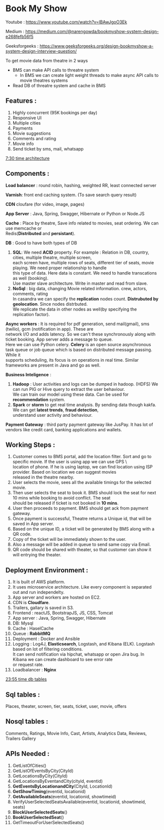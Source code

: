 # **Book My Show**

Youtube : https://www.youtube.com/watch?v=lBAwJgoO3Ek

Medium : https://medium.com/@narengowda/bookmyshow-system-design-e268fefb56f5

Geeksforgeeks : https://www.geeksforgeeks.org/design-bookmyshow-a-system-design-interview-question/

To get movie data from theatre in 2 ways
- BMS can make API calls to threatre system
    - In BMS we can create light weight threads to make async API calls to movie theatres systems
- Read DB of threatre system and cache in BMS


## Features : 
1. Highly concurrent (95K bookings per day)
2. Responsive UI
3. Multiple cities
4. Payments
5. Movie suggestions
6. Comments and rating
7. Movie info
8. Send ticket by sms, mail, whatsapp

<u>7:30 time architecture</u>

## Components : 
**Load balancer** : round robin, hashing, weighted RR, least connected server

**Varnish**: front end caching system. (To save search query result)

**CDN** cloufare (for video, image, pages)

**App Server** : Java, Spring, Swagger, Hibernate or Python or Node.JS

**Cache** : Place by theatre, Save info related to movies, seat ordering. We can use memcache or \
Redis(**Distributed** and **persistant**).

**DB** : Good to have both types of DB
1. **SQL**: We need **ACID** property. For example : Relation in DB, country, cities, multiple theatre, multiple screen, \
   each screen have, multiple rows of seats, different tier of seats, movie playing. We need proper relationship to handle \
   this type of data. Here data is constant. We need to handle transcations as well (booking). \
   Use master slave architecture. Write in master and read from slave.
2. **NoSql** : big data, changing Movie related information. crew, actors, comments, rating \
   In casandra we can specify the **replication** nodes count. **Distrubuted by geolocation**. Since nodes distrbuted. \
   We replicate the data in other nodes as well(by specifying the replication factor). 

**Async workers** : It is required for pdf generation, send mail(gmail), sms (twilio), gcm (notification in app). These are \
network I/O and adds latency. So we can't these synchronously along with ticket booking. App server adds a message to queue. \
Here we can use Python celery.
**Celery** is an open source asynchronous task queue or job queue which is based on distributed message passing. While it \
supports scheduling, its focus is on operations in real time. Similar frameworks are present in Java and go as well.

**Business Inteligence** :  
1. **Hadoop** : User activities and logs can be dumped in hadoop. (HDFS)  We can run PIG or Hive query to extract the user behaviour.\
   We can train our model using these data. Can be used for **recommendation** system.
2. **Spark** or **storm** to get real time analysis. By sending data though kakfa. We can get **latest trends**, **fraud detection**, \
   understand user activity and behaviour.

**Payment Gateway** : third party payment gateway like JusPay. It has lot of vendors like credit card, banking applications and wallets.

## Working Steps :
1. Customer comes to BMS portal, add the location filter. Sort and go to specific movie. If the user is using app we can use GPS \  
   location of phone. If he is using laptop, we can find location using ISP provider. Based on location we can suggest movies \
   released in the theatre nearby.
2. User selects the movie, sees all the available timings for the selected movie. 
3. Then user selects the seat to book it. BMS should lock the seat for next 10 mins while booking to avoid conflict. The seat \
   should be released if ticket is not booked in **10 mins**. 
4. User then proceeds to payment. BMS should get ack from payment gateway.
5. Once payment is successful, Theatre returns a Unique id, that will be saved in App server. 
6. Based on the unique ID, a ticket will be generated by BMS along with a QR code. 
7. Copy of the ticket will be immediately shown to the user. 
8. Also a message will be added in queue to send same copy via Email. 
9. QR code should be shared with theater, so that customer can show it will entrying the theater.

## Deployment Environment : 
1. It is built of AWS platform.
2. It uses microservice architecture. Like every component is separated out and run independelty.
3. App server and workers are hosted on EC2. 
4. CDN is **Cloudfare**.
5. Trailers, gallary is saved in S3.
6. Frontend : reactJS, BootstrapJS, JS, CSS, Tomcat
7. App server : Java, Spring, Swagger, Hibernate
8. DB: Mysql
9. Cache : HaselCache
10. Queue : **RabbitMQ**
11. Deployment : Docker and Ansible
12. Logging : Log4J, **Elasticsearch**, Logstash, and Kibana (ELK). Logstash based on lot of filtering conditions. \
    It can send notification via hipchat, whatsapp or open Jira bug. In Kibana we can create dashboard to see error rate \
    or request rate.  
13. Loadbalancer : **Nginx**

<u>23:55 time db tables</u>

## Sql tables : 
Places, theater, screen, tier, seats, ticket, user, movie, offers

## Nosql tables : 
Comments, Ratings, Movie Info, Cast, Artists, Analytics Data, Reviews, Trailers Gallery


## APIs Needed :
1. GetListOfCities()
2. GetListOfEventsByCity(CityId) 
3. GetLocationsByCity(CityId) 
4. GetLocationsByEventandCity(cityid, eventid) 
5. **GetEventsByLocationandCity**(CityId, LocationId) 
6. **GetShowTiming**(eventid, locationid) 
7. **GetAvailableSeats**(eventid, locationid, showtimeid) 
8. VerifyUserSelectedSeatsAvailable(eventid, locationid, showtimeid, seats) 
9. **BlockUserSelectedSeats**() 
10. **BookUserSelectedSeat**() 
11. GetTimeoutForUserSelectedSeats() 
